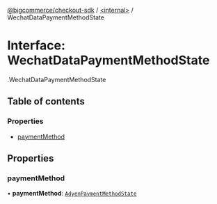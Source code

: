 [@bigcommerce/checkout-sdk](../README.md) / [<internal\>](../modules/internal_.md) / WechatDataPaymentMethodState

# Interface: WechatDataPaymentMethodState

[<internal>](../modules/internal_.md).WechatDataPaymentMethodState

## Table of contents

### Properties

- [paymentMethod](internal_.WechatDataPaymentMethodState.md#paymentmethod)

## Properties

### paymentMethod

• **paymentMethod**: [`AdyenPaymentMethodState`](internal_.AdyenPaymentMethodState.md)
